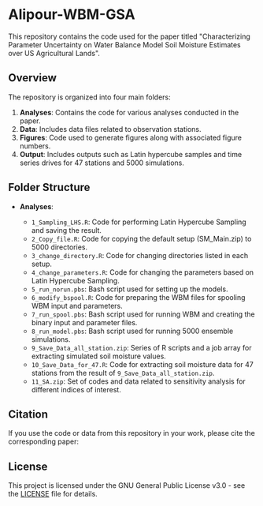 # Alipour-WBM-GSA
This repository contains the code used for the paper titled "Characterizing Parameter Uncertainty on Water Balance Model Soil Moisture Estimates over US Agricultural Lands".

## Overview

The repository is organized into four main folders:

1. **Analyses**: Contains the code for various analyses conducted in the paper.
2. **Data**: Includes data files related to observation stations.
3. **Figures**: Code used to generate figures along with associated figure numbers.
4. **Output**: Includes outputs such as Latin hypercube samples and time series drives for 47 stations and 5000 simulations.

## Folder Structure

- **Analyses**:
  
  - `1_Sampling_LHS.R`: Code for performing Latin Hypercube Sampling and saving the result.
  - `2_Copy_file.R`: Code for copying the default setup (SM_Main.zip) to 5000 directories.
  - `3_change_directory.R`: Code for changing directories listed in each setup.
  - `4_change_parameters.R`: Code for changing the parameters based on Latin Hypercube Sampling.
  - `5_run_norun.pbs`: Bash script used for setting up the models.
  - `6_modify_bspool.R`: Code for preparing the WBM files for spooling WBM input and parameters.
  - `7_run_spool.pbs`: Bash script used for running WBM and creating the binary input and parameter files.
  - `8_run_model.pbs`: Bash script used for running 5000 ensemble simulations.
  - `9_Save_Data_all_station.zip`: Series of R scripts and a job array for extracting simulated soil moisture values.
  - `10_Save_Data_for_47.R`: Code for extracting soil moisture data for 47 stations from the result of `9_Save_Data_all_station.zip`.
  - `11_SA.zip`: Set of codes and data related to sensitivity analysis for different indices of interest.

## Citation

If you use the code or data from this repository in your work, please cite the corresponding paper:


## License

This project is licensed under the GNU General Public License v3.0 - see the [LICENSE](https://github.com/AtiehAlipour/Alipour-WBM-GSA/blob/main/LICENSE) file for details.
